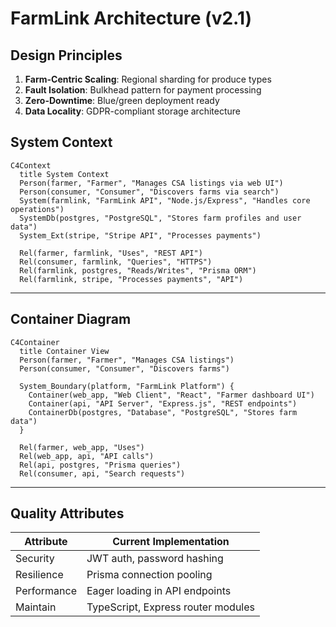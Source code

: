 # FarmLink Architecture (v2.1)

## Design Principles
1. **Farm-Centric Scaling**: Regional sharding for produce types
2. **Fault Isolation**: Bulkhead pattern for payment processing
3. **Zero-Downtime**: Blue/green deployment ready
4. **Data Locality**: GDPR-compliant storage architecture

## System Context
```mermaid
C4Context
  title System Context
  Person(farmer, "Farmer", "Manages CSA listings via web UI")
  Person(consumer, "Consumer", "Discovers farms via search")
  System(farmlink, "FarmLink API", "Node.js/Express", "Handles core operations")
  SystemDb(postgres, "PostgreSQL", "Stores farm profiles and user data")
  System_Ext(stripe, "Stripe API", "Processes payments")
  
  Rel(farmer, farmlink, "Uses", "REST API")
  Rel(consumer, farmlink, "Queries", "HTTPS")
  Rel(farmlink, postgres, "Reads/Writes", "Prisma ORM")
  Rel(farmlink, stripe, "Processes payments", "API")
```
---

## Container Diagram
```mermaid
C4Container
  title Container View
  Person(farmer, "Farmer", "Manages CSA listings")
  Person(consumer, "Consumer", "Discovers farms")

  System_Boundary(platform, "FarmLink Platform") {
    Container(web_app, "Web Client", "React", "Farmer dashboard UI")
    Container(api, "API Server", "Express.js", "REST endpoints")
    ContainerDb(postgres, "Database", "PostgreSQL", "Stores farm data")
  }

  Rel(farmer, web_app, "Uses")
  Rel(web_app, api, "API calls")
  Rel(api, postgres, "Prisma queries")
  Rel(consumer, api, "Search requests")
```
---

## Quality Attributes
| Attribute | Current Implementation |
|-----------------|-----------------------------------|
| Security | JWT auth, password hashing |
| Resilience | Prisma connection pooling |
| Performance | Eager loading in API endpoints |
| Maintain | TypeScript, Express router modules|